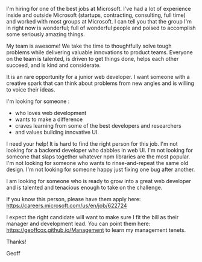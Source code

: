 I'm hiring for one of the best jobs at Microsoft.  I've had a lot of experience inside and outside Microsoft (startups, contracting, consulting, full time) and worked with most groups at Microsoft.  I can tell you that the group I'm in right now is wonderful; full of wonderful people and poised to accomplish some seriously amazing things.

My team is awesome!  We take the time to thoughtfully solve tough problems while delivering valuable innovations to product teams.  Everyone on the team is talented, is driven to get things done, helps each other succeed, and is kind and considerate.

It is an rare opportunity for a junior web developer. 
I want someone with a creative spark that can think about problems from new angles and is willing to voice their ideas.

I'm looking for someone :
* who loves web development
* wants to make a difference
* craves learning from some of the best developers and researchers
* and values building innovative UI.  

I need your help!  It is hard to find the right person for this job.  I'm not looking for a backend developer who dabbles in web UI.  I'm not looking for someone that slaps together whatever npm libraries are the most popular.  I'm not looking for someone who wants to rinse-and-repeat the same old design.  I'm not looking for someone happy just fixing one bug after another. 

I am looking for someone who is ready to grow into a great web developer and is talented and tenacious enough to take on the challenge. 

If you know this person, please have them apply here: https://careers.microsoft.com/us/en/job/622724

I expect the right candidate will want to make sure I fit the bill as their manager and development lead.  You can point them here: https://geoffcox.github.io/Management to learn my management tenets.

Thanks!

Geoff
